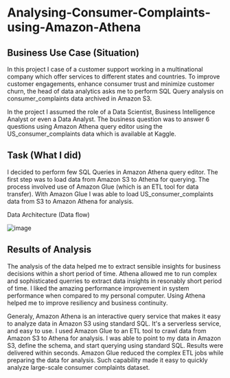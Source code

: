 # Analysing-Consumer-Complaints-using-Amazon-Athena

## Business Use Case (Situation)
In this project I case of a customer support working in a multinational company which offer services to different states and countries. To improve customer engagements, enhance consumer trust and minimize customer churn, the head of data analytics asks me to perform SQL Query analysis on consumer_complaints data archived in Amazon S3. 

In the project I assumed the role of a Data Scientist, Business Intelligence Analyst or even a Data Analyst. The business question was to answer 6 questions using Amazon Athena query editor using the US_consumer_complaints data which is available at Kaggle. 

## Task (What I did)
I decided to perform few SQL Queries in Amazon Athena query editor. The first step was to load data from Amazon S3 to Athena for querying. The process involved use of Amazon Glue (which is an ETL tool for data transfer). With Amazon Glue I was able to load US_consumer_complaints data from S3 to Amazon Athena for analysis. 

Data Architecture (Data flow)







![image](https://user-images.githubusercontent.com/29160965/123593604-5ea99c80-d7f7-11eb-938a-f2550f4d5d4f.png)








## Results of Analysis 

The analysis of the data helped me to extract sensible insights for business decisions within a short period of time. Athena allowed me to run complex and sophisticated querries to extract data insights in resonably short period of time. I liked the amazing performance improvement in system performance when compared to my personal computer. 
Using Athena helped me to improve resiliency and business continuity. 

Generaly, Amazon Athena is an interactive query service that makes it easy to analyze data in Amazon S3 using standard SQL. It's a serverless service, and easy to use. I used Amazon Glue to an ETL tool to crawl data from Amazon S3 to Athena for analysis. I was able to point to my data in Amazon S3, define the schema, and start querying using standard SQL. Results were delivered within seconds. Amazon Glue reduced the complex ETL jobs while preparing the data for analysis. Such capability made it easy to quickly analyze large-scale consumer complaints dataset.

